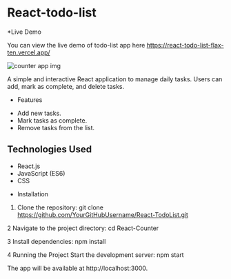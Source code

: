 # React-todo-list #

*Live Demo

You can view the live demo of todo-list app here
https://react-todo-list-flax-ten.vercel.app/

![counter app img](https://github.com/user-attachments/assets/124bad7a-f3ed-478b-8406-178440be3983)


A simple and interactive React application to manage daily tasks. Users can add, mark as complete, and delete tasks.

* Features
- Add new tasks.
- Mark tasks as complete.
- Remove tasks from the list.

## Technologies Used
- React.js
- JavaScript (ES6)
- CSS

* Installation
1. Clone the repository:
   git clone https://github.com/YourGitHubUsername/React-TodoList.git


2 Navigate to the project directory:
 cd React-Counter

3 Install dependencies:
 npm install

4 Running the Project
 Start the development server:
  npm start

The app will be available at http://localhost:3000.

